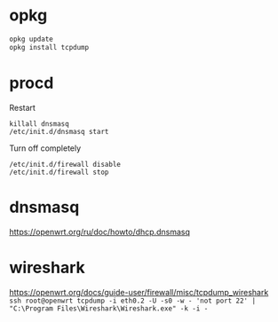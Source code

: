 # opkg
```sh
opkg update
opkg install tcpdump
```
# procd
Restart
```
killall dnsmasq
/etc/init.d/dnsmasq start
```
Turn off completely
```
/etc/init.d/firewall disable
/etc/init.d/firewall stop
```
# dnsmasq
https://openwrt.org/ru/doc/howto/dhcp.dnsmasq
# wireshark
https://openwrt.org/docs/guide-user/firewall/misc/tcpdump_wireshark  
`ssh root@openwrt tcpdump -i eth0.2 -U -s0 -w - 'not port 22' | "C:\Program Files\Wireshark\Wireshark.exe" -k -i -`
